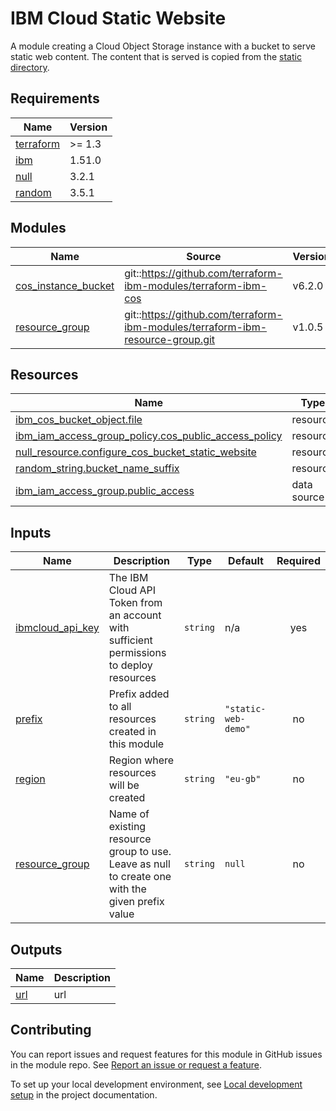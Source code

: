 # IBM Cloud Static Website

A module creating a Cloud Object Storage instance with a bucket to serve static web content. The content that is served is copied from the [static directory](../static/).

<!-- BEGINNING OF PRE-COMMIT-TERRAFORM DOCS HOOK -->
## Requirements

| Name | Version |
|------|---------|
| <a name="requirement_terraform"></a> [terraform](#requirement\_terraform) | >= 1.3 |
| <a name="requirement_ibm"></a> [ibm](#requirement\_ibm) | 1.51.0 |
| <a name="requirement_null"></a> [null](#requirement\_null) | 3.2.1 |
| <a name="requirement_random"></a> [random](#requirement\_random) | 3.5.1 |

## Modules

| Name | Source | Version |
|------|--------|---------|
| <a name="module_cos_instance_bucket"></a> [cos\_instance\_bucket](#module\_cos\_instance\_bucket) | git::https://github.com/terraform-ibm-modules/terraform-ibm-cos | v6.2.0 |
| <a name="module_resource_group"></a> [resource\_group](#module\_resource\_group) | git::https://github.com/terraform-ibm-modules/terraform-ibm-resource-group.git | v1.0.5 |

## Resources

| Name | Type |
|------|------|
| [ibm_cos_bucket_object.file](https://registry.terraform.io/providers/ibm-cloud/ibm/1.51.0/docs/resources/cos_bucket_object) | resource |
| [ibm_iam_access_group_policy.cos_public_access_policy](https://registry.terraform.io/providers/ibm-cloud/ibm/1.51.0/docs/resources/iam_access_group_policy) | resource |
| [null_resource.configure_cos_bucket_static_website](https://registry.terraform.io/providers/hashicorp/null/3.2.1/docs/resources/resource) | resource |
| [random_string.bucket_name_suffix](https://registry.terraform.io/providers/hashicorp/random/3.5.1/docs/resources/string) | resource |
| [ibm_iam_access_group.public_access](https://registry.terraform.io/providers/ibm-cloud/ibm/1.51.0/docs/data-sources/iam_access_group) | data source |

## Inputs

| Name | Description | Type | Default | Required |
|------|-------------|------|---------|:--------:|
| <a name="input_ibmcloud_api_key"></a> [ibmcloud\_api\_key](#input\_ibmcloud\_api\_key) | The IBM Cloud API Token from an account with sufficient permissions to deploy resources | `string` | n/a | yes |
| <a name="input_prefix"></a> [prefix](#input\_prefix) | Prefix added to all resources created in this module | `string` | `"static-web-demo"` | no |
| <a name="input_region"></a> [region](#input\_region) | Region where resources will be created | `string` | `"eu-gb"` | no |
| <a name="input_resource_group"></a> [resource\_group](#input\_resource\_group) | Name of existing resource group to use.  Leave as null to create one with the given prefix value | `string` | `null` | no |

## Outputs

| Name | Description |
|------|-------------|
| <a name="output_url"></a> [url](#output\_url) | url |
<!-- END OF PRE-COMMIT-TERRAFORM DOCS HOOK -->
<!-- BEGIN CONTRIBUTING HOOK -->

<!-- Leave this section as is so that your module has a link to local development environment set up steps for contributors to follow -->
## Contributing

You can report issues and request features for this module in GitHub issues in the module repo. See [Report an issue or request a feature](https://github.com/terraform-ibm-modules/.github/blob/main/.github/SUPPORT.md).

To set up your local development environment, see [Local development setup](https://terraform-ibm-modules.github.io/documentation/#/local-dev-setup) in the project documentation.
<!-- Source for this readme file: https://github.com/terraform-ibm-modules/common-dev-assets/tree/main/module-assets/ci/module-template-automation -->
<!-- END CONTRIBUTING HOOK -->
